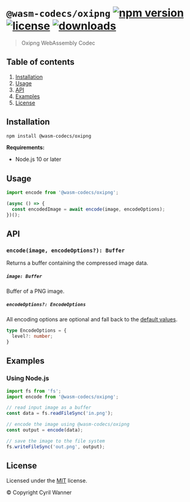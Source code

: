 # `@wasm-codecs/oxipng` [![npm version](https://badgen.net/npm/v/@wasm-codecs/oxipng)](https://www.npmjs.com/package/@wasm-codecs/oxipng) [![license](https://badgen.net/github/license/cyrilwanner/wasm-codecs)](https://github.com/cyrilwanner/wasm-codecs/blob/master/LICENSE) [![downloads](https://badgen.net/npm/dt/@wasm-codecs/oxipng)](https://www.npmjs.com/package/@wasm-codecs/oxipng)

> Oxipng WebAssembly Codec

## Table of contents

1. [Installation](#installation)
1. [Usage](#usage)
1. [API](#api)
1. [Examples](#examples)
1. [License](#license)

## Installation

```bash
npm install @wasm-codecs/oxipng
```

**Requirements:**
- Node.js 10 or later

## Usage

```typescript
import encode from '@wasm-codecs/oxipng';

(async () => {
  const encodedImage = await encode(image, encodeOptions);
})();
```

## API

### `encode(image, encodeOptions?): Buffer`

Returns a buffer containing the compressed image data.

##### `image: Buffer`

Buffer of a PNG image.

##### `encodeOptions?: EncodeOptions`

All encoding options are optional and fall back to the [default values](https://github.com/cyrilwanner/wasm-codecs/blob/master/packages/oxipng/src/options.ts#L3-L5).

```typescript
type EncodeOptions = {
  level?: number;
}
```

## Examples

### Using Node.js

```typescript
import fs from 'fs';
import encode from '@wasm-codecs/oxipng';

// read input image as a buffer
const data = fs.readFileSync('in.png');

// encode the image using @wasm-codecs/oxipng
const output = encode(data);

// save the image to the file system
fs.writeFileSync('out.png', output);
```

## License

Licensed under the [MIT](https://github.com/cyrilwanner/wasm-codecs/blob/master/LICENSE) license.

© Copyright Cyril Wanner
